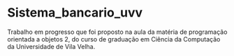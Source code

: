 # Sistema_bancario_uvv
Trabalho em progresso que foi proposto na aula da matéria de programação orientada a objetos 2, do curso de graduação em Ciência da Computação da Universidade de Vila Velha.
